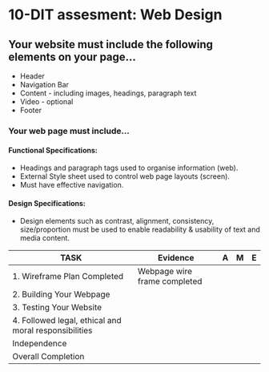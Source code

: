 # 10-DIT assesment: Web Design
## Your website must include the following elements on your page…
* Header
* Navigation Bar
* Content - including images, headings, paragraph text
* Video - optional
* Footer

### Your web page must include…

#### Functional Specifications:

* Headings and paragraph tags used to organise information (web).  
* External Style sheet used to control web page layouts (screen).  
* Must have effective navigation.
#### Design Specifications:

* Design elements such as contrast, alignment, consistency, size/proportion must be used to enable readability & usability of text and media content.


| TASK | Evidence | A | M | E |
|------|----------|---|---|---|
|1. Wireframe Plan Completed|Webpage wire frame completed||||
|2. Building Your Webpage|||||
|3. Testing Your Website|||||
|4. Followed legal, ethical and moral responsibilities|||||
|Independence|||||
|Overall Completion|||||



